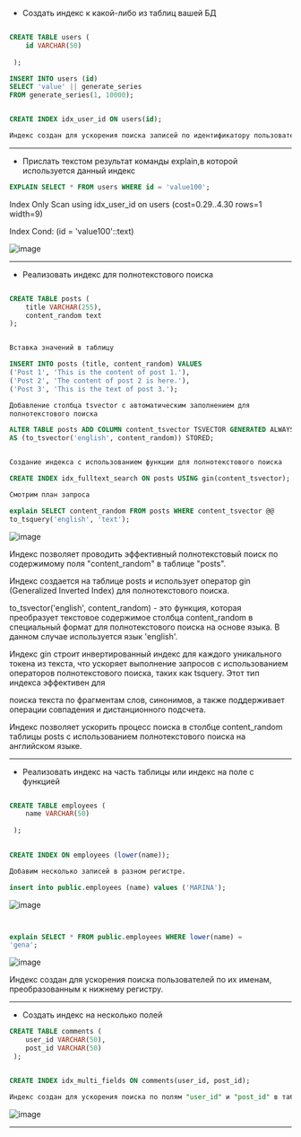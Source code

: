 * Создать индекс к какой-либо из таблиц вашей БД
```sql

CREATE TABLE users (
    id VARCHAR(50)
   
 );

INSERT INTO users (id)
SELECT 'value' || generate_series
FROM generate_series(1, 10000);


CREATE INDEX idx_user_id ON users(id);  

Индекс создан для ускорения поиска записей по идентификатору пользователя.

 ``` 
---------------------------

* Прислать текстом результат команды explain,в которой используется данный индекс
```sql  
EXPLAIN SELECT * FROM users WHERE id = 'value100';
```
Index Only Scan using idx_user_id on users  (cost=0.29..4.30 rows=1 width=9)

  Index Cond: (id = 'value100'::text)


![image](https://github.com/VyacheslavIT/postgre/assets/136000255/b6789566-e071-401f-b1cc-9770b93e83a7)

---------------------------

* Реализовать индекс для полнотекстового поиска
  
```sql

CREATE TABLE posts (
    title VARCHAR(255),
    content_random text
);


Вставка значений в таблицу

INSERT INTO posts (title, content_random) VALUES 
('Post 1', 'This is the content of post 1.'),
('Post 2', 'The content of post 2 is here.'),
('Post 3', 'This is the text of post 3.');

Добавление столбца tsvector с автоматическим заполнением для
полнотекстового поиска

ALTER TABLE posts ADD COLUMN content_tsvector TSVECTOR GENERATED ALWAYS
AS (to_tsvector('english', content_random)) STORED;


Создание индекса с использованием функции для полнотекстового поиска

CREATE INDEX idx_fulltext_search ON posts USING gin(content_tsvector);

Смотрим план запроса

explain SELECT content_random FROM posts WHERE content_tsvector @@
to_tsquery('english', 'text');

```
![image](https://github.com/VyacheslavIT/postgre/assets/136000255/deec00d8-c434-4b09-be32-de656dbc0ac9)


Индекс позволяет проводить эффективный полнотекстовый поиск по содержимому поля "content_random" в таблице "posts".

Индекс создается на таблице posts и использует оператор gin (Generalized Inverted Index) для полнотекстового поиска.

to_tsvector('english', content_random) - это функция, которая преобразует текстовое содержимое столбца content_random в специальный формат для полнотекстового поиска на основе языка. В данном случае используется язык 'english'.

Индекс gin строит инвертированный индекс для каждого уникального токена из текста, что ускоряет выполнение запросов с использованием операторов полнотекстового поиска, таких как tsquery. Этот тип индекса эффективен для 

поиска текста по фрагментам слов, синонимов, а также поддерживает операции совпадения и дистанционного подсчета.

Индекс позволяет ускорить процесс поиска в столбце content_random таблицы posts с использованием полнотекстового поиска на английском языке.

---------------------------  

* Реализовать индекс на часть таблицы или индекс на поле с функцией

```sql

CREATE TABLE employees (
    name VARCHAR(50)
   
 );

  
CREATE INDEX ON employees (lower(name));

Добавим несколько записей в разном регистре.

insert into public.employees (name) values ('MARINA');


```
![image](https://github.com/VyacheslavIT/postgre/assets/136000255/7ae080fa-7654-444e-b2cf-50dbd50a9e78)


```sql


explain SELECT * FROM public.employees WHERE lower(name) =
'gena';

```

![image](https://github.com/VyacheslavIT/postgre/assets/136000255/2aff05cc-20d6-4de8-98c6-c82327f58344)



Индекс создан для ускорения поиска пользователей по их именам, преобразованным к нижнему регистру.

---------------------------

* Создать индекс на несколько полей
```sql
CREATE TABLE comments (
    user_id VARCHAR(50),
    post_id VARCHAR(50)
 );


CREATE INDEX idx_multi_fields ON comments(user_id, post_id);

Индекс создан для ускорения поиска по полям "user_id" и "post_id" в таблице "comments".
```

![image](https://github.com/VyacheslavIT/postgre/assets/136000255/6e3f853b-69f9-409d-8b44-a733261d6993)

---------------------------

